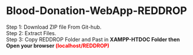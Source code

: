 # Blood-Donation-WebApp-REDDROP
Step 1:
Download ZIP file From Git-hub. <BR>
Step 2:
Extract Files.<BR>
Step 3:
Copy REDDROP Folder and Past in <b>XAMPP-HTDOC<b> Folder then Open your browser <b style="color:red">(localhost/REDDROP)<b><BR>
